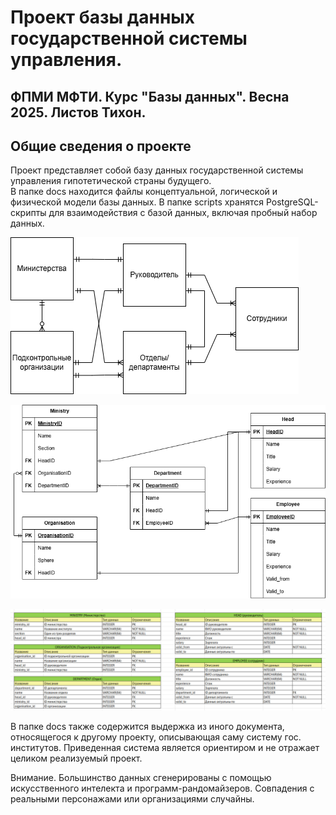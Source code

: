 # Проект базы данных государственной системы управления.
## ФПМИ МФТИ. Курс "Базы данных". Весна 2025. Листов Тихон.

## Общие сведения о проекте
Проект представляет собой базу данных государственной системы управления гипотетической страны будущего.\
В папке docs находится файлы концептуальной, логической и физической модели базы данных.
В папке scripts хранятся PostgreSQL-скрипты для взаимодействия с базой данных, включая пробный набор данных.

![Концептуальная модель](docs/conceptual_model.png "Концептуальная модель")

![Логическая модель](docs/logical_model.png "Логическая модель")

![Физическая модель](docs/physical_model.png "Физическая модель")

В папке docs также содержится выдержка из иного документа, относящегося к другому проекту, описывающая саму систему гос. институтов. Приведенная система является ориентиром и не отражает целиком реализуемый проект.

Внимание. Большинство данных сгенерированы с помощью искусственного интелекта и программ-рандомайзеров. Совпадения с реальными персонажами или организациями случайны.
